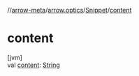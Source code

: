 //[arrow-meta](../../../index.md)/[arrow.optics](../index.md)/[Snippet](index.md)/[content](content.md)

# content

[jvm]\
val [content](content.md): [String](https://kotlinlang.org/api/latest/jvm/stdlib/kotlin/-string/index.html)
